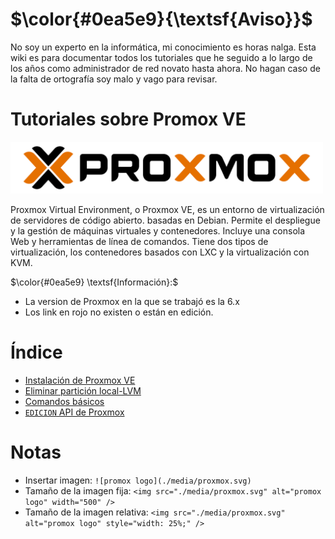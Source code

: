 # $\color{#0ea5e9}{\textsf{Aviso}}$

No soy un experto en la informática, mi conocimiento es horas nalga. Esta wiki es para documentar todos los tutoriales que he seguido a lo largo de los años como administrador de red novato hasta ahora. No hagan caso de la falta de ortografía soy malo y vago para revisar.

# Tutoriales sobre Promox VE

<img src="./media/proxmox.svg" alt="promox logo" width="500" />

Proxmox Virtual Environment, o Proxmox VE, es un entorno de virtualización de servidores de código abierto. basadas en Debian. Permite el despliegue y la gestión de máquinas virtuales y contenedores. Incluye una consola Web y herramientas de línea de comandos. Tiene dos tipos de virtualización, los contenedores basados con LXC y la virtualización con KVM.


$\color{#0ea5e9} \textsf{Información}:$
* La version de Proxmox en la que se trabajó es la 6.x
* Los link en rojo no existen o están en edición.


# Índice
* [Instalación de Proxmox VE](./page/instalacion_promox_ve.md)
* [Eliminar partición local-LVM](./page/eliminar_particion_local-lvm.md)
* [Comandos básicos](./page/comandos_basicos.md)
* [`EDICION`  API de Proxmox](./page/api_de_proxmox.md)


# Notas
* Insertar imagen: `![promox logo](./media/proxmox.svg)`
* Tamaño de la imagen fija: `<img src="./media/proxmox.svg" alt="promox logo" width="500" />`
* Tamaño de la imagen relativa: `<img src="./media/proxmox.svg" alt="promox logo" style="width: 25%;" />`


